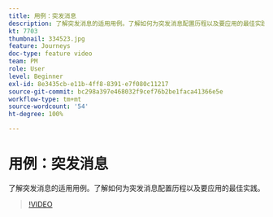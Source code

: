 ```yaml
---
title: 用例：突发消息
description: 了解突发消息的适用用例。了解如何为突发消息配置历程以及要应用的最佳实践。
kt: 7703
thumbnail: 334523.jpg
feature: Journeys
doc-type: feature video
team: PM
role: User
level: Beginner
exl-id: 8e3435cb-e11b-4ff8-8391-e7f080c11217
source-git-commit: bc298a397e468032f9cef76b2be1faca41366e5e
workflow-type: tm+mt
source-wordcount: '54'
ht-degree: 100%

---
```


# 用例：突发消息

了解突发消息的适用用例。了解如何为突发消息配置历程以及要应用的最佳实践。

>[!VIDEO](https://video.tv.adobe.com/v/334523?quality=12)
